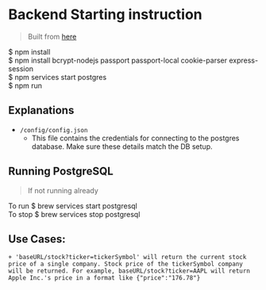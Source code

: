 # Backend Starting instruction
> Built from [here](https://github.com/CUNYTechPrep/backend-starter)  

$ npm install  
$ npm install bcrypt-nodejs passport passport-local cookie-parser express-session  
$ npm services start postgres  
$ npm run  

## Explanations

- `/config/config.json`
    + This file contains the credentials for connecting to the postgres database. Make sure these details match the DB setup.  

## Running PostgreSQL
> If not running already  

To run $ brew services start postgresql  
To stop $ brew services stop postgresql  

## Use Cases:
    + 'baseURL/stock?ticker=tickerSymbol' will return the current stock price of a single company. Stock price of the tickerSymbol company will be returned. For example, baseURL/stock?ticker=AAPL will return Apple Inc.'s price in a format like {"price":"176.78"}  

